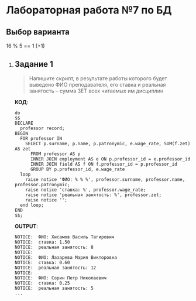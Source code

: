 # Лабораторная работа №7 по БД

## Выбор варианта

16 % 5 == 1 (+1)

1.  ## Задание 1

    > Напишите скрипт, в результате работы которого будет выведено ФИО преподавателя,
    > его ставка и реальная занятость – сумма ЗЕТ всех читаемых им дисциплин

    **КОД**:

    ```pgsql
    do
    $$
    DECLARE
      professor record;
    BEGIN
      FOR professor IN
        SELECT p.surname, p.name, p.patronymic, e.wage_rate, SUM(f.zet) AS zet
          FROM professor AS p
          INNER JOIN employment AS e ON p.professor_id = e.professor_id
          INNER JOIN field AS f ON f.professor_id = p.professor_id
          GROUP BY p.professor_id, e.wage_rate
      loop
        raise notice 'ФИО: % % %', professor.surname, professor.name, professor.patronymic;
        raise notice 'ставка: %', professor.wage_rate;
        raise notice 'реальная занятость: %', professor.zet;
		raise notice '';
      end loop;
    END
    $$;
    ```

    **OUTPUT**:

    ```
    NOTICE:  ФИО: Хисамов Василь Тагирович
    NOTICE:  ставка: 1.50
    NOTICE:  реальная занятость: 8
    NOTICE:
    NOTICE:  ФИО: Лазарева Мария Викторовна
    NOTICE:  ставка: 0.60
    NOTICE:  реальная занятость: 12
    NOTICE:
    NOTICE:  ФИО: Сорин Петр Николаевич
    NOTICE:  ставка: 0.25
    NOTICE:  реальная занятость: 5
    ...
    ```

